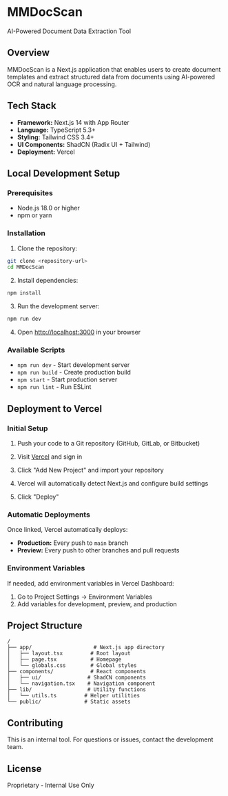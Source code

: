 # MMDocScan

AI-Powered Document Data Extraction Tool

## Overview

MMDocScan is a Next.js application that enables users to create document templates and extract structured data from documents using AI-powered OCR and natural language processing.

## Tech Stack

- **Framework:** Next.js 14 with App Router
- **Language:** TypeScript 5.3+
- **Styling:** Tailwind CSS 3.4+
- **UI Components:** ShadCN (Radix UI + Tailwind)
- **Deployment:** Vercel

## Local Development Setup

### Prerequisites

- Node.js 18.0 or higher
- npm or yarn

### Installation

1. Clone the repository:
```bash
git clone <repository-url>
cd MMDocScan
```

2. Install dependencies:
```bash
npm install
```

3. Run the development server:
```bash
npm run dev
```

4. Open [http://localhost:3000](http://localhost:3000) in your browser

### Available Scripts

- `npm run dev` - Start development server
- `npm run build` - Create production build
- `npm start` - Start production server
- `npm run lint` - Run ESLint

## Deployment to Vercel

### Initial Setup

1. Push your code to a Git repository (GitHub, GitLab, or Bitbucket)

2. Visit [Vercel](https://vercel.com) and sign in

3. Click "Add New Project" and import your repository

4. Vercel will automatically detect Next.js and configure build settings

5. Click "Deploy"

### Automatic Deployments

Once linked, Vercel automatically deploys:
- **Production:** Every push to `main` branch
- **Preview:** Every push to other branches and pull requests

### Environment Variables

If needed, add environment variables in Vercel Dashboard:
1. Go to Project Settings → Environment Variables
2. Add variables for development, preview, and production

## Project Structure

```
/
├── app/                    # Next.js app directory
│   ├── layout.tsx         # Root layout
│   ├── page.tsx           # Homepage
│   └── globals.css        # Global styles
├── components/            # React components
│   ├── ui/               # ShadCN components
│   └── navigation.tsx    # Navigation component
├── lib/                  # Utility functions
│   └── utils.ts         # Helper utilities
└── public/              # Static assets
```

## Contributing

This is an internal tool. For questions or issues, contact the development team.

## License

Proprietary - Internal Use Only
